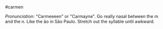 #carmen

*Pronunciation:* "Carmeeeen" or "Carmayne".  Go really nasal between the m
and the n.  Like the ão in São Paulo.  Stretch out the syllable until
awkward.

